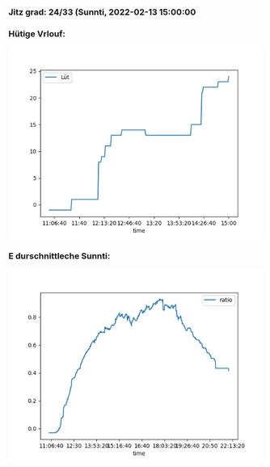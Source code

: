 ### Jitz grad: 24/33 (Sunnti, 2022-02-13 15:00:00

### Hütige Vrlouf:
![Graph](Today.png)

### E durschnittleche Sunnti:
![Graph](Sunnti.png)